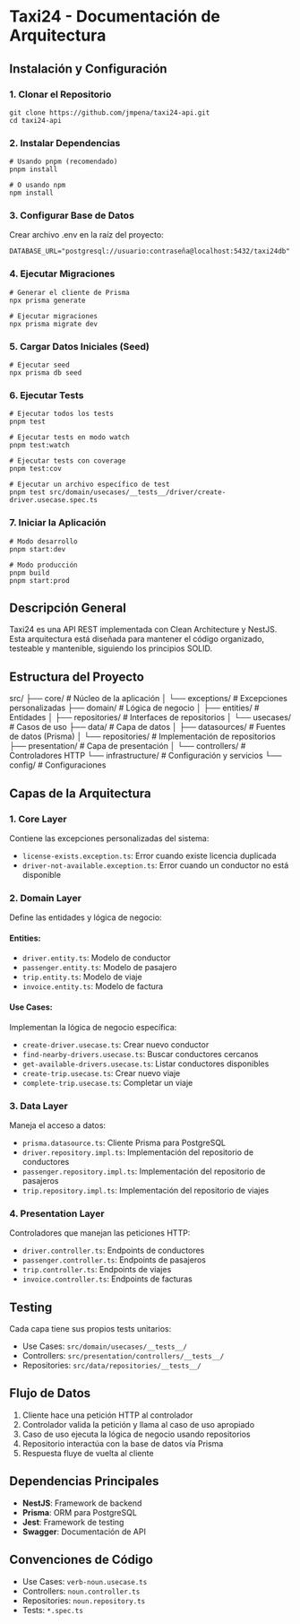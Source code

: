 Taxi24 - Documentación de Arquitectura
======================================

Instalación y Configuración
---------------------------

### 1\. Clonar el Repositorio

    git clone https://github.com/jmpena/taxi24-api.git
    cd taxi24-api

### 2\. Instalar Dependencias

    # Usando pnpm (recomendado)
    pnpm install
    
    # O usando npm
    npm install

### 3\. Configurar Base de Datos

Crear archivo .env en la raíz del proyecto:

    DATABASE_URL="postgresql://usuario:contraseña@localhost:5432/taxi24db"

### 4\. Ejecutar Migraciones

    # Generar el cliente de Prisma
    npx prisma generate
    
    # Ejecutar migraciones
    npx prisma migrate dev

### 5\. Cargar Datos Iniciales (Seed)

    # Ejecutar seed
    npx prisma db seed

### 6\. Ejecutar Tests

    # Ejecutar todos los tests
    pnpm test
    
    # Ejecutar tests en modo watch
    pnpm test:watch
    
    # Ejecutar tests con coverage
    pnpm test:cov
    
    # Ejecutar un archivo específico de test
    pnpm test src/domain/usecases/__tests__/driver/create-driver.usecase.spec.ts

### 7\. Iniciar la Aplicación

    # Modo desarrollo
    pnpm start:dev
    
    # Modo producción
    pnpm build
    pnpm start:prod

Descripción General
-------------------

Taxi24 es una API REST implementada con Clean Architecture y NestJS. Esta arquitectura está diseñada para mantener el código organizado, testeable y mantenible, siguiendo los principios SOLID.

Estructura del Proyecto
-----------------------

src/ ├── core/ # Núcleo de la aplicación │ └── exceptions/ # Excepciones personalizadas ├── domain/ # Lógica de negocio │ ├── entities/ # Entidades │ ├── repositories/ # Interfaces de repositorios │ └── usecases/ # Casos de uso ├── data/ # Capa de datos │ ├── datasources/ # Fuentes de datos (Prisma) │ └── repositories/ # Implementación de repositorios ├── presentation/ # Capa de presentación │ └── controllers/ # Controladores HTTP └── infrastructure/ # Configuración y servicios └── config/ # Configuraciones

Capas de la Arquitectura
------------------------

### 1\. Core Layer

Contiene las excepciones personalizadas del sistema:

*   `license-exists.exception.ts`: Error cuando existe licencia duplicada
*   `driver-not-available.exception.ts`: Error cuando un conductor no está disponible

### 2\. Domain Layer

Define las entidades y lógica de negocio:

#### Entities:

*   `driver.entity.ts`: Modelo de conductor
*   `passenger.entity.ts`: Modelo de pasajero
*   `trip.entity.ts`: Modelo de viaje
*   `invoice.entity.ts`: Modelo de factura

#### Use Cases:

Implementan la lógica de negocio específica:

*   `create-driver.usecase.ts`: Crear nuevo conductor
*   `find-nearby-drivers.usecase.ts`: Buscar conductores cercanos
*   `get-available-drivers.usecase.ts`: Listar conductores disponibles
*   `create-trip.usecase.ts`: Crear nuevo viaje
*   `complete-trip.usecase.ts`: Completar un viaje

### 3\. Data Layer

Maneja el acceso a datos:

*   `prisma.datasource.ts`: Cliente Prisma para PostgreSQL
*   `driver.repository.impl.ts`: Implementación del repositorio de conductores
*   `passenger.repository.impl.ts`: Implementación del repositorio de pasajeros
*   `trip.repository.impl.ts`: Implementación del repositorio de viajes

### 4\. Presentation Layer

Controladores que manejan las peticiones HTTP:

*   `driver.controller.ts`: Endpoints de conductores
*   `passenger.controller.ts`: Endpoints de pasajeros
*   `trip.controller.ts`: Endpoints de viajes
*   `invoice.controller.ts`: Endpoints de facturas

Testing
-------

Cada capa tiene sus propios tests unitarios:

*   Use Cases: `src/domain/usecases/__tests__/`
*   Controllers: `src/presentation/controllers/__tests__/`
*   Repositories: `src/data/repositories/__tests__/`

Flujo de Datos
--------------

1.  Cliente hace una petición HTTP al controlador
2.  Controlador valida la petición y llama al caso de uso apropiado
3.  Caso de uso ejecuta la lógica de negocio usando repositorios
4.  Repositorio interactúa con la base de datos vía Prisma
5.  Respuesta fluye de vuelta al cliente

Dependencias Principales
------------------------

*   **NestJS**: Framework de backend
*   **Prisma**: ORM para PostgreSQL
*   **Jest**: Framework de testing
*   **Swagger**: Documentación de API

Convenciones de Código
----------------------

*   Use Cases: `verb-noun.usecase.ts`
*   Controllers: `noun.controller.ts`
*   Repositories: `noun.repository.ts`
*   Tests: `*.spec.ts`